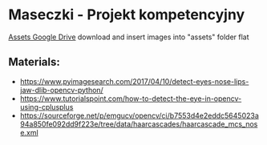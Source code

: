 # Maseczki - Projekt kompetencyjny

[Assets Google Drive](https://drive.google.com/drive/folders/1M4IjbIn90FFq6uLKX_bhEunYkEFMlRv4?usp=sharing)
download and insert images into "assets" folder flat

## Materials:
- https://www.pyimagesearch.com/2017/04/10/detect-eyes-nose-lips-jaw-dlib-opencv-python/
- https://www.tutorialspoint.com/how-to-detect-the-eye-in-opencv-using-cplusplus
- https://sourceforge.net/p/emgucv/opencv/ci/b7553d4e2eddc5645023a94a850fe092dd9f223e/tree/data/haarcascades/haarcascade_mcs_nose.xml

